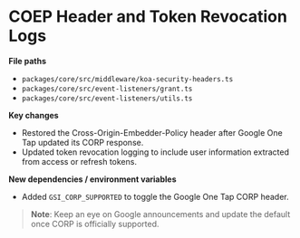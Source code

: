 # COEP Header and Token Revocation Logs

**File paths**
- `packages/core/src/middleware/koa-security-headers.ts`
- `packages/core/src/event-listeners/grant.ts`
- `packages/core/src/event-listeners/utils.ts`

**Key changes**
- Restored the Cross-Origin-Embedder-Policy header after Google One Tap updated its CORP response.
- Updated token revocation logging to include user information extracted from access or refresh tokens.

**New dependencies / environment variables**
- Added `GSI_CORP_SUPPORTED` to toggle the Google One Tap CORP header.

> **Note**: Keep an eye on Google announcements and update the default once CORP is officially supported.

